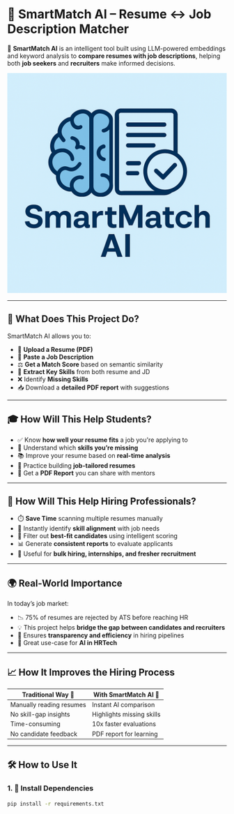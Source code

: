 # 🤖 SmartMatch AI – Resume ↔ Job Description Matcher

🎯 **SmartMatch AI** is an intelligent tool built using LLM-powered embeddings and keyword analysis to **compare resumes with job descriptions**, helping both **job seekers** and **recruiters** make informed decisions.

![SmartMatch AI Banner](logo.png)

---

## 🚀 What Does This Project Do?

SmartMatch AI allows you to:

- 📄 **Upload a Resume (PDF)**
- 📝 **Paste a Job Description**
- ⚖️ **Get a Match Score** based on semantic similarity
- 🧠 **Extract Key Skills** from both resume and JD
- ❌ Identify **Missing Skills**
- 📥 Download a **detailed PDF report** with suggestions

---

## 🎓 How Will This Help Students?

- ✅ Know **how well your resume fits** a job you're applying to
- 📌 Understand which **skills you’re missing**
- 📚 Improve your resume based on **real-time analysis**
- 🧭 Practice building **job-tailored resumes**
- 📄 Get a **PDF Report** you can share with mentors

---

## 💼 How Will This Help Hiring Professionals?

- ⏱️ **Save Time** scanning multiple resumes manually
- 🧠 Instantly identify **skill alignment** with job needs
- 🎯 Filter out **best-fit candidates** using intelligent scoring
- 📊 Generate **consistent reports** to evaluate applicants
- 👥 Useful for **bulk hiring, internships, and fresher recruitment**

---

## 🌍 Real-World Importance

In today’s job market:

- 📉 75% of resumes are rejected by ATS before reaching HR
- 💡 This project helps **bridge the gap between candidates and recruiters**
- 🧩 Ensures **transparency and efficiency** in hiring pipelines
- 🚀 Great use-case for **AI in HRTech**

---

## 📈 How It Improves the Hiring Process

| Traditional Way 🐢        | With SmartMatch AI 🚀     |
|--------------------------|---------------------------|
| Manually reading resumes | Instant AI comparison     |
| No skill-gap insights    | Highlights missing skills |
| Time-consuming           | 10x faster evaluations    |
| No candidate feedback    | PDF report for learning   |

---

## 🛠️ How to Use It

### 1. 🔧 Install Dependencies

```bash
pip install -r requirements.txt

